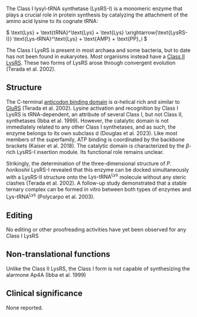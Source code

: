
The Class I lysyl-tRNA synthetase (LysRS-I) is a monomeric enzyme that plays a crucial role in protein synthesis by catalyzing the attachment of the amino acid lysine to its cognate tRNA:




$ \text{Lys} + \text{tRNA}^\text{Lys} + \text{Lys} \xrightarrow{\text{LysRS-I}} \text{Lys-tRNA}^\text{Lys} + \text{AMP} + \text{PP}_i  $




The Class I LysRS is present in most archaea and some bacteria, but to date has not been found in eukaryotes. Most organisms instead have a [Class II LysRS](/class2/lys). These two forms of LysRS arose through convergent evolution (Terada et al. 2002). 




## Structure

The C-terminal [anticodon binding domain](/d/ek) is &alpha;-helical rich and similar to [GluRS](/class1/glu1) (Terada et al. 2002).  Lysine activation and recognition by Class I LysRS is tRNA-dependent, an attribute of several Class I, but not Class II, synthetases (Ibba et al. 1999).
However, the catalytic domain is not immediately related to any other Class I synthetases, and as such, the enzyme belongs to its own subclass d (Douglas et al. 2023). 
Like most members of the superfamily, ATP binding is coordinated by the backbone brackets (Kaiser et al. 2018). 
The catalytic domain is characterized by the $\beta$-rich LysRS-I insertion module. Its functional role remains unclear. 


Strikingly, the determination of the three-dimensional structure of *P. horikoshii* LysRS-I revealed that this enzyme can be docked simultaneously with a LysRS-II structure onto the $\text{Lys-tRNA}^\text{Lys}$ molecule without any steric clashes (Terada et al. 2002). A follow-up study demonstrated that a stable ternary complex can be formed in vitro between both types of enzymes and $\text{Lys-tRNA}^\text{Lys}$ (Polycarpo et al. 2003).


## Editing
No editing or other proofreading activities have yet been observed for any Class I LysRS


## Non-translational functions

Unlike the Class II LysRS, the Class I form is not capable of synthesizing the alarmone Ap4A (Ibba et al. 1999)



## Clinical significance

None reported.


